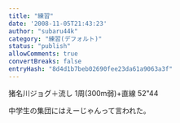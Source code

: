 ```yaml
---
title: "練習"
date: '2008-11-05T21:43:23'
author: "subaru44k"
category: "練習(デフォルト)"
status: "publish"
allowComments: true
convertBreaks: false
entryHash: "8d4d1b7beb02690fee23da61a9063a3f"
---
```

猪名川ジョグ＋流し
1周(300m弱)+直線 52"44

中学生の集団にはえーじゃんって言われた。
